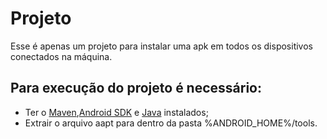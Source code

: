Projeto
========= 
Esse é apenas um projeto para instalar uma apk em todos os dispositivos conectados na máquina.

Para execução do projeto é necessário:
----
 * Ter o [Maven],[Android SDK] e [Java] instalados;
 * Extrair o arquivo aapt para dentro da pasta %ANDROID_HOME%/tools.
 
[Java]:http://www.oracle.com/technetwork/java/javase/downloads/jdk7-downloads-1880260.html?ssSourceSiteId=otnpt
[Maven]:http://maven.apache.org
[Android SDK]: https://developer.android.com/sdk/index.html?hl=i

